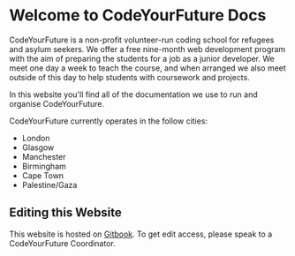 # Welcome to CodeYourFuture Docs

CodeYourFuture is a non-profit volunteer-run coding school for refugees and asylum seekers. We offer a free nine-month web development program with the aim of preparing the students for a job as a junior developer. We meet one day a week to teach the course, and when arranged we also meet outside of this day to help students with coursework and projects. 

In this website you'll find all of the documentation we use to run and organise CodeYourFuture.

CodeYourFuture currently operates in the follow cities:

* London
* Glasgow
* Manchester
* Birmingham
* Cape Town
* Palestine/Gaza

## Editing this Website

This website is hosted on [Gitbook](https://www.gitbook.com). To get edit access, please speak to a CodeYourFuture Coordinator.
